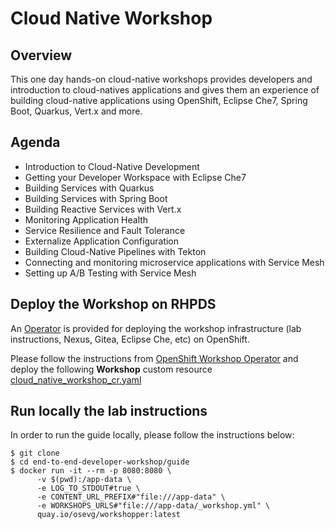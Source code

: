# Cloud Native Workshop

## Overview

This one day hands-on cloud-native workshops provides developers and introduction to cloud-natives applications
and gives them an experience of building cloud-native applications using OpenShift, Eclipse Che7, Spring Boot,
Quarkus, Vert.x and more.

## Agenda

* Introduction to Cloud-Native Development
* Getting your Developer Workspace with Eclipse Che7
* Building Services with Quarkus
* Building Services with Spring Boot
* Building Reactive Services with Vert.x
* Monitoring Application Health
* Service Resilience and Fault Tolerance
* Externalize Application Configuration
* Building Cloud-Native Pipelines with Tekton
* Connecting and monitoring microservice applications with Service Mesh
* Setting up A/B Testing with Service Mesh

## Deploy the Workshop on RHPDS

An [Operator](https://docs.openshift.com/container-platform/4.2/operators/olm-what-operators-are.html)
is provided for deploying the workshop infrastructure (lab instructions, Nexus, Gitea, Eclipse Che, etc)
on OpenShift.

Please follow the instructions from [OpenShift Workshop Operator](https://github.com/RedHat-EMEA-SSA-Team/openshift-workshop-operator)
and deploy the following **Workshop** custom resource [cloud_native_workshop_cr.yaml](https://github.com/RedHat-EMEA-SSA-Team/openshift-workshop-operator/blob/master/deploy/crds/cloud_native_workshop_cr.yaml)

## Run locally the lab instructions

In order to run the guide locally, please follow the instructions below:

```
$ git clone
$ cd end-to-end-developer-workshop/guide
$ docker run -it --rm -p 8080:8080 \
      -v $(pwd):/app-data \
      -e LOG_TO_STDOUT#true \
      -e CONTENT_URL_PREFIX#"file:///app-data" \
      -e WORKSHOPS_URLS#"file:///app-data/_workshop.yml" \
      quay.io/osevg/workshopper:latest
```